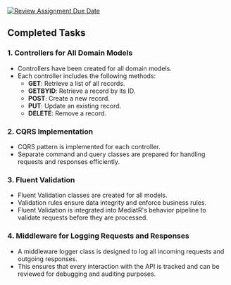 [![Review Assignment Due Date](https://classroom.github.com/assets/deadline-readme-button-22041afd0340ce965d47ae6ef1cefeee28c7c493a6346c4f15d667ab976d596c.svg)](https://classroom.github.com/a/NKa989in)
## Completed Tasks

### 1. Controllers for All Domain Models
- Controllers have been created for all domain models.
- Each controller includes the following methods:
  - **GET**: Retrieve a list of all records.
  - **GETBYID**: Retrieve a record by its ID.
  - **POST**: Create a new record.
  - **PUT**: Update an existing record.
  - **DELETE**: Remove a record.

### 2. CQRS Implementation
- CQRS pattern is implemented for each controller.
- Separate command and query classes are prepared for handling requests and responses efficiently.

### 3. Fluent Validation
- Fluent Validation classes are created for all models.
- Validation rules ensure data integrity and enforce business rules.
- Fluent Validation is integrated into MediatR's behavior pipeline to validate requests before they are processed.

### 4. Middleware for Logging Requests and Responses
- A middleware logger class is designed to log all incoming requests and outgoing responses.
- This ensures that every interaction with the API is tracked and can be reviewed for debugging and auditing purposes.
